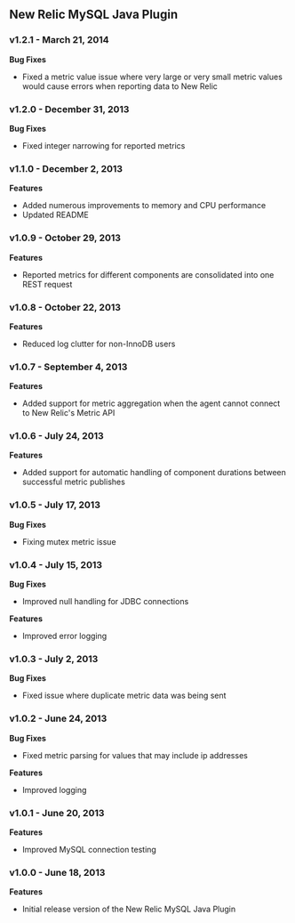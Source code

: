 ## New Relic MySQL Java Plugin ##

### v1.2.1 - March 21, 2014 ###

**Bug Fixes**

* Fixed a metric value issue where very large or very small metric values would cause errors when reporting data to New Relic

### v1.2.0 - December 31, 2013 ###

**Bug Fixes**

* Fixed integer narrowing for reported metrics

### v1.1.0 - December 2, 2013 ###

**Features**

* Added numerous improvements to memory and CPU performance
* Updated README

### v1.0.9 - October 29, 2013 ###

**Features**

* Reported metrics for different components are consolidated into one REST request

### v1.0.8 - October 22, 2013 ###

**Features**

* Reduced log clutter for non-InnoDB users

### v1.0.7 - September 4, 2013 ###

**Features**

* Added support for metric aggregation when the agent cannot connect to New Relic's Metric API

### v1.0.6 - July 24, 2013 ###

**Features**

* Added support for automatic handling of component durations between successful metric publishes

### v1.0.5 - July 17, 2013 ###

**Bug Fixes**

* Fixing mutex metric issue

### v1.0.4 - July 15, 2013 ###

**Bug Fixes**

* Improved null handling for JDBC connections

**Features**

* Improved error logging

### v1.0.3 - July 2, 2013 ###

**Bug Fixes**

* Fixed issue where duplicate metric data was being sent  

### v1.0.2 - June 24, 2013 ###

**Bug Fixes**

* Fixed metric parsing for values that may include ip addresses

**Features**

* Improved logging

### v1.0.1 - June 20, 2013 ###

**Features**

* Improved MySQL connection testing

### v1.0.0 - June 18, 2013 ###

**Features**

* Initial release version of the New Relic MySQL Java Plugin